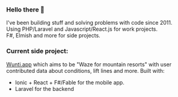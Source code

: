 ### Hello there 👋

I've been building stuff and solving problems with code since 2011.  
Using PHP/Laravel and Javascript/React.js for work projects.  
F#, Elmish and more for side projects.  

### Current side project: 
[Wunti.app](https://wunti.app) which aims to be "Waze for mountain resorts" with user contributed data about conditions, lift lines and more.
Built with:
- Ionic + React + F#/Fable for the mobile app.
- Laravel for the backend
